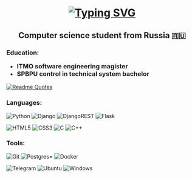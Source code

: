 <h1 align="center">
  <a href="https://git.io/typing-svg"><img src="https://readme-typing-svg.herokuapp.com?font=Fira+Code&pause=1000&color=851FF7&center=true&vCenter=true&width=435&lines=Hi+there%2C+I'm+Vitaliy+Kiryushin+%F0%9F%94%AD" alt="Typing SVG" /></a>
</h1>
<h2 align="center">Computer science student from Russia 🇷🇺</h2>
<h3>
  Education: 
  <ul>
    <li>ITMO software engineering magister</li>
    <li>SPBPU control in technical system bachelor</li>
  </ul>
</h3>
  
[![Readme Quotes](https://quotes-github-readme.vercel.app/api?type=horizontal&theme=monokai&quote=You%20don't%20hate%20mondays,%20you%20hate%20Capitalism&author=Slavoj%20Zizek)](https://github.com/piyushsuthar/github-readme-quotes)


<h3>Languages: </h3>

![Python](https://img.shields.io/badge/python-3670A0?style=for-the-badge&logo=python&logoColor=ffdd54)
![Django](https://img.shields.io/badge/django-%23092E20.svg?style=for-the-badge&logo=django&logoColor=white)
![DjangoREST](https://img.shields.io/badge/DJANGO-REST-ff1709?style=for-the-badge&logo=django&logoColor=white&color=ff1709&labelColor=gray)
![Flask](https://img.shields.io/badge/flask-%23000.svg?style=for-the-badge&logo=flask&logoColor=white)

![HTML5](https://img.shields.io/badge/html5-%23E34F26.svg?style=for-the-badge&logo=html5&logoColor=white)
![CSS3](https://img.shields.io/badge/css3-%231572B6.svg?style=for-the-badge&logo=css3&logoColor=white)
![C](https://img.shields.io/badge/c-%2300599C.svg?style=for-the-badge&logo=c&logoColor=white)
![C++](https://img.shields.io/badge/c++-%2300599C.svg?style=for-the-badge&logo=c%2B%2B&logoColor=white)
<h3>Tools: </h3>

![Git](https://img.shields.io/badge/git-%23F05033.svg?style=for-the-badge&logo=git&logoColor=white)
![Postgres](https://img.shields.io/badge/postgres-%23316192.svg?style=for-the-badge&logo=postgresql&logoColor=white)=
![Docker](https://img.shields.io/badge/docker-%230db7ed.svg?style=for-the-badge&logo=docker&logoColor=white)

![Telegram](https://img.shields.io/badge/Telegram-2CA5E0?style=for-the-badge&logo=telegram&logoColor=white)
![Ubuntu](https://img.shields.io/badge/Ubuntu-E95420?style=for-the-badge&logo=ubuntu&logoColor=white)
![Windows](https://img.shields.io/badge/Windows-0078D6?style=for-the-badge&logo=windows&logoColor=white)


